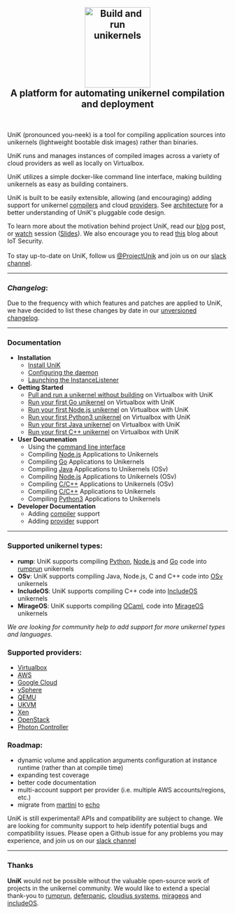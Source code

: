 <h2 align="center">
    <img src="https://i.imgur.com/v5eH7HV.png" alt="Build and run unikernels" width="150" height="184">
  <br>
   A platform for automating unikernel compilation and deployment
</h2>


<BR>



UniK (pronounced you-neek) is a tool for compiling application sources into unikernels (lightweight bootable disk images) rather than binaries.

UniK runs and manages instances of compiled images across a variety of cloud providers as well as locally on Virtualbox.

UniK utilizes a simple docker-like command line interface, making building unikernels as easy as building containers.

UniK is built to be easily extensible, allowing (and encouraging) adding support for unikernel [compilers](docs/compilers/README.md) and cloud [providers](docs/providers/README.md). See [architecture](docs/architecture.md) for a better understanding of UniK's pluggable code design.

To learn more about the motivation behind project UniK, read our [blog](https://github.com/emc-advanced-dev/unik/wiki/UniK:-Build-and-Run-Unikernels-with-Ease) post, or [watch](https://www.youtube.com/watch?v=wcZWg3YtvnY) session ([Slides](http://www.slideshare.net/IditLevine/unik-slides)).
We also encourage you to read [this](https://github.com/emc-advanced-dev/unik/wiki/Worried-about-IoT-DDoS%3F-Think-Unikernels) blog about IoT Security.<BR><BR>
To stay up-to-date on UniK, follow us [@ProjectUnik](https://twitter.com/ProjectUniK) and join us on our [slack channel](http://slack.solo.io).

---

### *Changelog*:

Due to the frequency with which features and patches are applied to UniK, we have decided to list these changes by date in our [unversioned changelog](docs/changelog.md).

---

### Documentation
- **Installation**
  - [Install UniK](docs/install.md)
  - [Configuring the daemon](docs/configure.md)
  - [Launching the InstanceListener](docs/instance_listener.md)
- **Getting Started**
  - [Pull and run a unikernel without building](docs/getting_started_pull.md) on Virtualbox with UniK
  - [Run your first Go unikernel](docs/getting_started.md) on Virtualbox with UniK
  - [Run your first Node.js unikernel](docs/getting_started_node.md) on Virtualbox with UniK
  - [Run your first Python3 unikernel](docs/getting_started_python3.md) on Virtualbox with UniK
  - [Run your first Java unikernel](docs/getting_started_java.md) on Virtualbox with UniK
  - [Run your first C++ unikernel](docs/getting_started_cpp.md) on Virtualbox with UniK
- **User Documenation**
  - Using the [command line interface](docs/cli.md)
  - Compiling [Node.js](docs/compilers/rump.md#nodejs) Applications to Unikernels
  - Compiling [Go](docs/compilers/rump.md#golang) Applications to Unikernels
  - Compiling [Java](docs/compilers/osv.md#java) Applications to Unikernels (OSv)
  - Compiling [Node.js](docs/compilers/osv.md#nodejs) Applications to Unikernels (OSv)
  - Compiling [C/C++](docs/compilers/osv.md#native) Applications to Unikernels (OSv)
  - Compiling [C/C++](docs/compilers/includeos.md) Applications to Unikernels
  - Compiling [Python3](docs/compilers/rump.md#python-3) Applications to Unikernels
- **Developer Documentation**
  - Adding [compiler](docs/compilers/README.md) support
  - Adding [provider](docs/providers/README.md) support

---

### Supported unikernel types:
* **rump**: UniK supports compiling [Python](docs/compilers/rump.md#python-3), [Node.js](docs/compilers/rump.md#nodejs) and [Go](docs/compilers/rump.md#golang) code into [rumprun](docs/compilers/rump.md) unikernels
* **OSv**: UniK supports compiling Java, Node.js, C and C++ code into [OSv](http://osv.io/) unikernels
* **IncludeOS**: UniK supports compiling C++ code into [IncludeOS](https://github.com/hioa-cs/IncludeOS) unikernels
* **MirageOS**: UniK supports compiling [OCaml](docs/compilers/mirage.md), code into [MirageOS](https://mirage.io) unikernels

*We are looking for community help to add support for more unikernel types and languages.*

### Supported providers:
* [Virtualbox](docs/providers/virtualbox.md)
* [AWS](docs/providers/aws.md)
* [Google Cloud](docs/providers/gcloud.md)
* [vSphere](docs/providers/vsphere.md)
* [QEMU](docs/providers/qemu.md)
* [UKVM](docs/providers/ukvm.md)
* [Xen](docs/providers/xen.md)
* [OpenStack](docs/providers/openstack.md)
* [Photon Controller](docs/providers/photon.md)

### Roadmap:
* dynamic volume and application arguments configuration at instance runtime (rather than at compile time)
* expanding test coverage
* better code documentation
* multi-account support per provider (i.e. multiple AWS accounts/regions, etc.)
* migrate from [martini](https://github.com/go-martini/martini) to [echo](https://github.com/labstack/echo)

UniK is still experimental! APIs and compatibility are subject to change. We are looking for community support to help identify potential bugs and compatibility issues. Please open a Github issue for any problems you may experience, and join us on our [slack channel](http://slack.solo.io)

---

### Thanks

**UniK** would not be possible without the valuable open-source work of projects in the unikernel community. We would like to extend a special thank-you to [rumprun](https://github.com/rumpkernel), [deferpanic](https://github.com/deferpanic), [cloudius systems](https://github.com/cloudius-systems), [mirageos](https://mirage.io) and [includeOS](http://www.includeos.org/).

<!--(for contributors): push images: CONTAINERVER=0.1 for i in $(docker images | grep projectunik/ | awk '{print $1}'); do docker push $i:$CONTAINERVER; done-->
